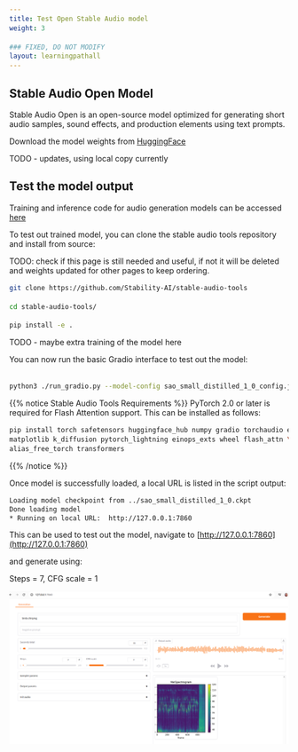 ```yaml
---
title: Test Open Stable Audio model
weight: 3

### FIXED, DO NOT MODIFY
layout: learningpathall
---
```


## Stable Audio Open Model 

Stable Audio Open is an open-source model optimized for generating short audio samples, sound effects, and production elements using text prompts.

Download the model weights from [HuggingFace](https://huggingface.co/stabilityai/stable-audio-open-1.0/tree/main)

TODO - updates, using local copy currently


## Test the model output

Training and inference code for audio generation models can be accessed [here](https://github.com/Stability-AI/stable-audio-tools)

To test out trained model, you can clone the stable audio tools repository and install from source:

TODO: check if this page is still needed and useful, if not it will be deleted and weights updated for other pages to keep ordering.

```bash
git clone https://github.com/Stability-AI/stable-audio-tools

cd stable-audio-tools/

pip install -e .

```

TODO - maybe extra training of the model here

You can now run the basic Gradio interface to test out the model:

```bash

python3 ./run_gradio.py --model-config sao_small_distilled_1_0_config.json --ckpt-path sao_small_distilled_1_0.ckpt

```

{{% notice Stable Audio Tools Requirements %}}
PyTorch 2.0 or later is required for Flash Attention support. This can be installed as follows:
```bash
pip install torch safetensors huggingface_hub numpy gradio torchaudio einops \
matplotlib k_diffusion pytorch_lightning einops_exts wheel flash_attn \
alias_free_torch transformers

```
{{% /notice %}}


Once model is successfully loaded, a local URL is listed in the script output:

```
Loading model checkpoint from ../sao_small_distilled_1_0.ckpt
Done loading model
* Running on local URL:  http://127.0.0.1:7860

```
This can be used to test out the model, navigate to [http://127.0.0.1:7860](http://127.0.0.1:7860)

and generate using:

Steps = 7, CFG scale = 1

![example image alt-text#center](generate-audio.png "Figure 1. Generate Audio")




